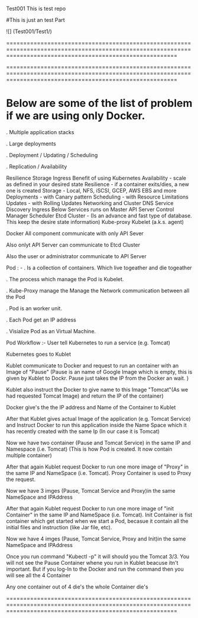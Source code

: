 Test001
This is test repo

#This is just an test Part

![] (Test001/Test1/)


==============================================================================================================================================================

==============================================================================================================================================================

# Below are some of the list of problem if we are using only Docker.

. Multiple application stacks

. Large deployments

. Deployment / Updating / Scheduling

. Replication / Availability

Resilience
Storage
Ingress
Benefit of using Kubernetes
Availability - scale as defined in your desired state
Resilience - if a container exits/dies, a new one is created
Storage - Local, NFS, iSCSI, GCEP, AWS EBS and more
Deployments - with Canary pattern
Scheduling - with Resource Limitations
Updates - with Rolling Updates
Networking and Cluster DNS
Service Discovery
Ingress
Below Services runs on Master
API Server
Control Manager
Scheduler
Etcd Cluster - (Is an advance and fast type of database. This keep the desire state information)
Kube-proxy
Kubelet (a.k.s. agent)

Docker
All component communicate with only API Sever

Also onlyt API Server can communicate to Etcd Cluster

Also the user or administrator communicate to API Server

Pod : -
. Is a collection of containers. Which live togeather and die togeather

. The process which manage the Pod is Kubelet.

. Kube-Proxy manage the Manage the Network communication between all the Pod

. Pod is an worker unit.

. Each Pod get an IP address

. Visialize Pod as an Virtual Machine.

Pod Workflow :-
User tell Kubernetes to run a service (e.g. Tomcat)

Kubernetes goes to Kublet

Kublet communicate to Docker and request to run an container with an Image of "Pause" (Pause is an name of Google Image which is empty, this is given by Kublet to Dockr. Pause just takes the IP from the Docker an wait. )

Kublet also instruct the Docker to give name to this Image "Tomcat"(As we had requested Tomcat Image) and return the IP of the container)

Docker give's the the IP address and Name of the Container to Kublet

After that Kublet gives actual Image of the application (e.g. Tomcat Service) and Instruct Docker to run this application inside the Name Space which it has recently created with the same Ip (In our case it is Tomcat)

Now we have two container (Pause and Tomcat Service) in the same IP and Namespace (i.e. Tomcat) (This is how Pod is created. It now contain multiple container)

After that again Kublet request Docker to run one more image of "Proxy" in the same IP and NameSpace (i.e. Tomcat). Proxy Container is used to Proxy the request.

Now we have 3 imges (Pause, Tomcat Service and Proxy)in the same NameSpace and IPAddress

After that again Kublet request Docker to run one more image of "init Container" in the same IP and NameSpace (i.e. Tomcat). Init Container is fist container which get started when we start a Pod, becasue it contain all the initial files and instruction (like Jar file, etc).

Now we have 4 imges (Pause, Tomcat Service, Proxy and Init)in the same NameSpace and IPAddress

Once you run command "Kubectl -p" it will should you the Tomcat 3/3. You will not see the Pause Container whene you run in Kublet beacuse itn't important. But if you log-In to the Docker and run the command then you will see all the 4 Container

Any one container out of 4 die's the whole Container die's

==============================================================================================================================================================
